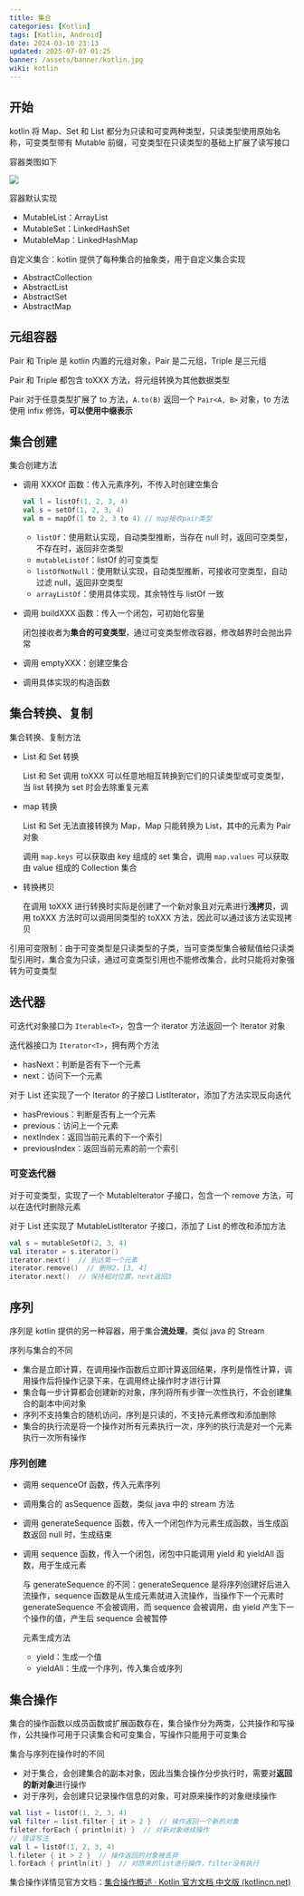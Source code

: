```yaml
---
title: 集合
categories: [Kotlin]
tags: [Kotlin, Android]
date: 2024-03-10 23:13
updated: 2025-07-07 01:25
banner: /assets/banner/kotlin.jpg
wiki: kotlin
---
```

## 开始

kotlin 将 Map、Set 和 List 都分为只读和可变两种类型，只读类型使用原始名称，可变类型带有 Mutable 前缀，可变类型在只读类型的基础上扩展了读写接口

容器类图如下

![](https://cos.baymaxam.top/blog/kotlin-%E9%9B%86%E5%90%88/kotlin-%E9%9B%86%E5%90%88-1751822581376.png)

容器默认实现

- MutableList：ArrayList
- MutableSet：LinkedHashSet
- MutableMap：LinkedHashMap

自定义集合：kotlin 提供了每种集合的抽象类，用于自定义集合实现

- AbstractCollection
- AbstractList
- AbstractSet
- AbstractMap

## 元组容器

Pair 和 Triple 是 kotlin 内置的元组对象，Pair 是二元组，Triple 是三元组

Pair 和 Triple 都包含 toXXX 方法，将元组转换为其他数据类型

Pair 对于任意类型扩展了 to 方法，`A.to(B)` 返回一个 `Pair<A, B>` 对象，to 方法使用 infix 修饰，**可以使用中缀表示**

## 集合创建

集合创建方法

- 调用 XXXOf 函数：传入元素序列，不传入时创建空集合

    ``` kotlin
    val l = listOf(1, 2, 3, 4)
    val s = setOf(1, 2, 3, 4)
    val m = mapOf(1 to 2, 3 to 4) // map接收pair类型
    ```

    - `listOf`：使用默认实现，自动类型推断，当存在 null 时，返回可空类型，不存在时，返回非空类型
    - `mutableListOf`：listOf 的可变类型
    - `listOfNotNull`：使用默认实现，自动类型推断，可接收可空类型，自动过滤 null，返回非空类型
    - `arrayListOf`：使用具体实现，其余特性与 listOf 一致

- 调用 buildXXX 函数：传入一个闭包，可初始化容量

    闭包接收者为**集合的可变类型**，通过可变类型修改容器，修改越界时会抛出异常

- 调用 emptyXXX：创建空集合

- 调用具体实现的构造函数

## 集合转换、复制

集合转换、复制方法

- List 和 Set 转换

    List 和 Set 调用 toXXX 可以任意地相互转换到它们的只读类型或可变类型，当 list 转换为 set 时会去除重复元素

- map 转换

    List 和 Set 无法直接转换为 Map，Map 只能转换为 List，其中的元素为 Pair 对象

    调用 `map.keys` 可以获取由 key 组成的 set 集合，调用 `map.values` 可以获取由 value 组成的 Collection 集合

- 转换拷贝

    在调用 toXXX 进行转换时实际是创建了一个新对象且对元素进行**浅拷贝**，调用 toXXX 方法时可以调用同类型的 toXXX 方法，因此可以通过该方法实现拷贝

引用可变限制：由于可变类型是只读类型的子类，当可变类型集合被赋值给只读类型引用时，集合变为只读，通过可变类型引用也不能修改集合，此时只能将对象强转为可变类型

## 迭代器

可迭代对象接口为 `Iterable<T>`，包含一个 iterator 方法返回一个 Iterator 对象

迭代器接口为 `Iterator<T>`，拥有两个方法

- hasNext：判断是否有下一个元素
- next：访问下一个元素

对于 List 还实现了一个 Iterator 的子接口 ListIterator，添加了方法实现反向迭代

- hasPrevious：判断是否有上一个元素
- previous：访问上一个元素
- nextIndex：返回当前元素的下一个索引
- previousIndex：返回当前元素的前一个索引

### 可变迭代器

对于可变类型，实现了一个 MutableIterator 子接口，包含一个 remove 方法，可以在迭代时删除元素

对于 List 还实现了 MutableListIterator 子接口，添加了 List 的修改和添加方法

``` kotlin
val s = mutableSetOf(2, 3, 4)
val iterator = s.iterator()
iterator.next()  // 到达第一个元素
iterator.remove()  // 删除2，[3, 4]
iterator.next()  // 保持相对位置，next返回3
```

## 序列

序列是 kotlin 提供的另一种容器，用于集合**流处理**，类似 java 的 Stream

序列与集合的不同

- 集合是立即计算，在调用操作函数后立即计算返回结果，序列是惰性计算，调用操作后将操作记录下来，在调用终止操作时才进行计算
- 集合每一步计算都会创建新的对象，序列将所有步骤一次性执行，不会创建集合的副本中间对象
- 序列不支持集合的随机访问，序列是只读的，不支持元素修改和添加删除
- 集合的执行流是将一个操作对所有元素执行一次，序列的执行流是对一个元素执行一次所有操作

### 序列创建

- 调用 sequenceOf 函数，传入元素序列

- 调用集合的 asSequence 函数，类似 java 中的 stream 方法

- 调用 generateSequence 函数，传入一个闭包作为元素生成函数，当生成函数返回 null 时，生成结束

- 调用 sequence 函数，传入一个闭包，闭包中只能调用 yield 和 yieldAll 函数，用于生成元素

    与 generateSequence 的不同：generateSequence 是将序列创建好后进入流操作，sequence 函数是从生成元素就进入流操作，当操作下一个元素时 generateSequence 不会被调用，而 sequence 会被调用，由 yield 产生下一个操作的值，产生后 sequence 会被暂停

    元素生成方法
    
    - yield：生成一个值
    - yieldAll：生成一个序列，传入集合或序列

## 集合操作

集合的操作函数以成员函数或扩展函数存在，集合操作分为两类，公共操作和写操作，公共操作可用于只读集合和可变集合，写操作只能用于可变集合

集合与序列在操作时的不同

- 对于集合，会创建集合的副本对象，因此当集合操作分步执行时，需要对**返回的新对象**进行操作
- 对于序列，会创建只记录操作信息的对象，可对原来操作的对象继续操作

``` kotlin
val list = listOf(1, 2, 3, 4)
val filter = list.filter { it > 2 }  // 操作返回一个新的对象
fileter.forEach { println(it) }  // 对新对象继续操作
// 错误写法
val l = listOf(1, 2, 3, 4)
l.fileter { it > 2 }  // 操作返回的对象被丢弃
l.forEach { println(it) }  // 对原来的list进行操作，filter没有执行
```

集合操作详情见官方文档：[集合操作概述 · Kotlin 官方文档 中文版 (kotlincn.net)](https://book.kotlincn.net/text/collection-operations.html)
